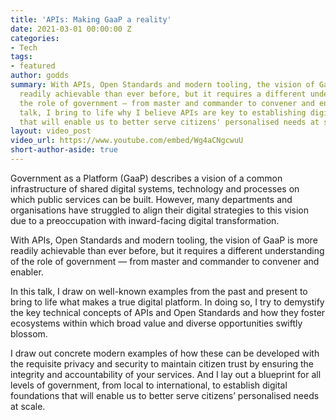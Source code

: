 ```yaml
---
title: 'APIs: Making GaaP a reality'
date: 2021-03-01 00:00:00 Z
categories:
- Tech
tags:
- featured
author: godds
summary: With APIs, Open Standards and modern tooling, the vision of GaaP is more
  readily achievable than ever before, but it requires a different understanding of
  the role of government — from master and commander to convener and enabler. In this
  talk, I bring to life why I believe APIs are key to establishing digital foundations
  that will enable us to better serve citizens' personalised needs at scale.
layout: video_post
video_url: https://www.youtube.com/embed/Wg4aCNgcwuU
short-author-aside: true
---
```


Government as a Platform (GaaP) describes a vision of a common infrastructure of shared digital systems, technology and processes on which public services can be built. However, many departments and organisations have struggled to align their digital strategies to this vision due to a preoccupation with inward-facing digital transformation.

With APIs, Open Standards and modern tooling, the vision of GaaP is more readily achievable than ever before, but it requires a different understanding of the role of government — from master and commander to convener and enabler.

In this talk, I draw on well-known examples from the past and present to bring to life what makes a true digital platform. In doing so, I try to demystify the key technical concepts of APIs and Open Standards and how they foster ecosystems within which broad value and diverse opportunities swiftly blossom. 

I draw out concrete modern examples of how these can be developed with the requisite privacy and security to maintain citizen trust by ensuring the integrity and accountability of your services. And I lay out a blueprint for all levels of government, from local to international, to establish digital foundations that will enable us to better serve citizens’ personalised needs at scale.
